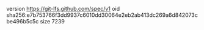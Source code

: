 version https://git-lfs.github.com/spec/v1
oid sha256:e7b753766f3dd9937c6010dd30064e2eb2ab413dc269a6d842073cbe496b5c5c
size 7239
